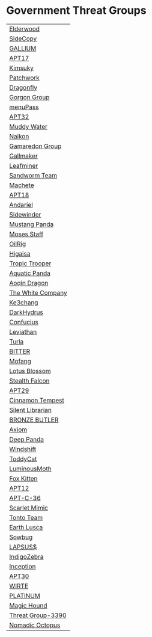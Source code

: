 # Government Threat Groups
<table>
  <tr>
    <td>
      <a href="#">Elderwood</a>
    </td>
  </tr>
  <tr>
    <td>
      <a href="#">SideCopy</a>
    </td>
  </tr>
  <tr>
    <td>
      <a href="#">GALLIUM</a>
    </td>
  </tr>
  <tr>
    <td>
      <a href="#">APT17</a>
    </td>
  </tr>
  <tr>
    <td>
      <a href="#">Kimsuky</a>
    </td>
  </tr>
  <tr>
    <td>
      <a href="#">Patchwork</a>
    </td>
  </tr>
  <tr>
    <td>
      <a href="#">Dragonfly</a>
    </td>
  </tr>
  <tr>
    <td>
      <a href="#">Gorgon Group</a>
    </td>
  </tr>
  <tr>
    <td>
      <a href="#">menuPass</a>
    </td>
  </tr>
  <tr>
    <td>
      <a href="#">APT32</a>
    </td>
  </tr>
  <tr>
    <td>
      <a href="#">Muddy Water</a>
    </td>
  </tr>
  <tr>
    <td>
      <a href="#">Naikon</a>
    </td>
  </tr>
  <tr>
    <td>
      <a href="#">Gamaredon Group</a>
    </td>
  </tr>
  <tr>
    <td>
      <a href="#">Gallmaker</a>
    </td>
  </tr>
  <tr>
    <td>
      <a href="#">Leafminer</a>
    </td>
  </tr>
  <tr>
    <td>
      <a href="#">Sandworm Team</a>
    </td>
  </tr>
  <tr>
    <td>
      <a href="#">Machete</a>
    </td>
  </tr>
  <tr>
    <td>
      <a href="#">APT18</a>
    </td>
  </tr>
  <tr>
    <td>
      <a href="#">Andariel</a>
    </td>
  </tr>
  <tr>
    <td>
      <a href="#">Sidewinder</a>
    </td>
  </tr>
  <tr>
    <td>
      <a href="#">Mustang Panda</a>
    </td>
  </tr>
  <tr>
    <td>
      <a href="#">Moses Staff</a>
    </td>
  </tr>
  <tr>
    <td>
      <a href="#">OilRig</a>
    </td>
  </tr>
  <tr>
    <td>
      <a href="#">Higaisa</a>
    </td>
  </tr>
  <tr>
    <td>
      <a href="#">Tropic Trooper</a>
    </td>
  </tr>
  <tr>
    <td>
      <a href="#">Aquatic Panda</a>
    </td>
  </tr>
  <tr>
    <td>
      <a href="#">Aoqin Dragon</a>
    </td>
  </tr>
  <tr>
    <td>
      <a href="#">The White Company</a>
    </td>
  </tr>
  <tr>
    <td>
      <a href="#">Ke3chang</a>
    </td>
  </tr>
  <tr>
    <td>
      <a href="#">DarkHydrus</a>
    </td>
  </tr>
  <tr>
    <td>
      <a href="#">Confucius</a>
    </td>
  </tr>
  <tr>
    <td>
      <a href="#">Leviathan</a>
    </td>
  </tr>
  <tr>
    <td>
      <a href="#">Turla</a>
    </td>
  </tr>
  <tr>
    <td>
      <a href="#">BITTER</a>
    </td>
  </tr>
  <tr>
    <td>
      <a href="#">Mofang</a>
    </td>
  </tr>
  <tr>
    <td>
      <a href="#">Lotus Blossom</a>
    </td>
  </tr>
  <tr>
    <td>
      <a href="#">Stealth Falcon</a>
    </td>
  </tr>
  <tr>
    <td>
      <a href="#">APT29</a>
    </td>
  </tr>
  <tr>
    <td>
      <a href="#">Cinnamon Tempest</a>
    </td>
  </tr>
  <tr>
    <td>
      <a href="#">Silent Librarian</a>
    </td>
  </tr>
  <tr>
    <td>
      <a href="#">BRONZE BUTLER</a>
    </td>
  </tr>
  <tr>
    <td>
      <a href="#">Axiom</a>
    </td>
  </tr>
  <tr>
    <td>
      <a href="#">Deep Panda</a>
    </td>
  </tr>
  <tr>
    <td>
      <a href="#">Windshift</a>
    </td>
  </tr>
  <tr>
    <td>
      <a href="#">ToddyCat</a>
    </td>
  </tr>
  <tr>
    <td>
      <a href="#">LuminousMoth</a>
    </td>
  </tr>
  <tr>
    <td>
      <a href="#">Fox Kitten</a>
    </td>
  </tr>
  <tr>
    <td>
      <a href="#">APT12</a>
    </td>
  </tr>
  <tr>
    <td>
      <a href="#">APT-C-36</a>
    </td>
  </tr>
  <tr>
    <td>
      <a href="#">Scarlet Mimic</a>
    </td>
  </tr>
  <tr>
    <td>
      <a href="#">Tonto Team</a>
    </td>
  </tr>
  <tr>
    <td>
      <a href="#">Earth Lusca</a>
    </td>
  </tr>
  <tr>
    <td>
      <a href="#">Sowbug</a>
    </td>
  </tr>
  <tr>
    <td>
      <a href="#">LAPSUS$</a>
    </td>
  </tr>
  <tr>
    <td>
      <a href="#">IndigoZebra</a>
    </td>
  </tr>
  <tr>
    <td>
      <a href="#">Inception</a>
    </td>
  </tr>
  <tr>
    <td>
      <a href="#">APT30</a>
    </td>
  </tr>
  <tr>
    <td>
      <a href="#">WIRTE</a>
    </td>
  </tr>
  <tr>
    <td>
      <a href="#">PLATINUM</a>
    </td>
  </tr>
  <tr>
    <td>
      <a href="#">Magic Hound</a>
    </td>
  </tr>
  <tr>
    <td>
      <a href="#">Threat Group-3390</a>
    </td>
  </tr>
  <tr>
    <td>
      <a href="#">Nomadic Octopus</a>
    </td>
  </tr>
</table>

